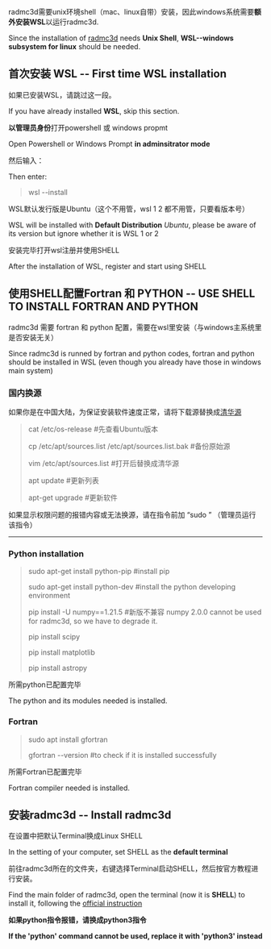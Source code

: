radmc3d需要unix环境shell（mac、linux自带）安装，因此windows系统需要**额外安装WSL**以运行radmc3d.

Since the installation of [radmc3d](https://github.com/dullemond/radmc3d-2.0/tree/master) needs **Unix Shell**, **WSL--windows subsystem for linux** should be needed.

## 首次安装 WSL -- First time WSL installation
如果已安装WSL，请跳过这一段。

If you have already installed **WSL**, skip this section.

**以管理员身份**打开powershell 或 windows propmt

Open Powershell or Windows Prompt **in adminsitrator mode**

然后输入：

Then enter:

> wsl --install

WSL默认发行版是Ubuntu（这个不用管，wsl 1 2 都不用管，只要看版本号）

WSL will be installed with **Default Distribution** _Ubuntu_, please be aware of its version but ignore whether it is WSL 1 or 2

安装完毕打开wsl注册并使用SHELL

After the installation of WSL, register and start using SHELL

## 使用SHELL配置Fortran 和 PYTHON -- USE SHELL TO INSTALL FORTRAN AND PYTHON

radmc3d 需要 fortran 和 python 配置，需要在wsl里安装（与windows主系统里是否安装无关）

Since radmc3d is runned by fortran and python codes, fortran and python should be installed in WSL (even though you already have those in windows main system)

### 国内换源

如果你是在中国大陆，为保证安装软件速度正常，请将下载源替换成[清华源](https://mirrors.tuna.tsinghua.edu.cn/help/ubuntu/)
> cat /etc/os-release #先查看Ubuntu版本
>
> cp /etc/apt/sources.list /etc/apt/sources.list.bak #备份原始源
>
> vim /etc/apt/sources.list #打开后替换成清华源
>
> apt update #更新列表
>
> apt-get upgrade #更新软件

如果显示权限问题的报错内容或无法换源，请在指令前加 “sudo ” （管理员运行该指令）

---
### Python installation

> sudo apt-get install python-pip #install pip
>
> sudo apt-get install python-dev #install the python developing environment
> 
> pip install -U numpy==1.21.5 #新版不兼容 numpy 2.0.0 cannot be used for radmc3d, so we have to degrade it.
>
> pip install scipy
>
> pip install matplotlib
>
> pip install astropy

所需python已配置完毕

The python and its modules needed is installed.

### Fortran 

> sudo apt install gfortran
>
> gfortran --version #to check if it is installed successfully

所需Fortran已配置完毕

Fortran compiler needed is installed.

## 安装radmc3d -- Install radmc3d

在设置中把默认Terminal换成Linux SHELL

In the setting of your computer, set SHELL as the **default terminal**

前往radmc3d所在的文件夹，右键选择Terminal启动SHELL，然后按官方教程进行安装。

Find the main folder of radmc3d, open the terminal (now it is **SHELL**) to install it, following the [official instruction](https://www.ita.uni-heidelberg.de/~dullemond/software/radmc-3d/manual_radmc3d/index.html)

**如果python指令报错，请换成python3指令**

**If the 'python' command cannot be used, replace it with 'python3' instead**
